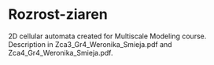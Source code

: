 # Rozrost-ziaren
2D cellular automata created for Multiscale Modeling course.  
Description in Zca3_Gr4_Weronika_Smieja.pdf and Zca4_Gr4_Weronika_Smieja.pdf.

